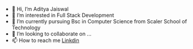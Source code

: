 - 👋 Hi, I’m Aditya Jaiswal
- 👀 I’m interested in Full Stack Development
- 🌱 I’m currently pursuing Bsc in Computer Science from Scaler School of Technology
- 💞️ I’m looking to collaborate on ...
- 📫 How to reach me [Linkdin](https://www.linkedin.com/in/aditya-jaiswal-27ab1b286/)


<!---
Adityajaiswal03/Adityajaiswal03 is a ✨ special ✨ repository because its `README.md` (this file) appears on your GitHub profile.
You can click the Preview link to take a look at your changes.
--->
